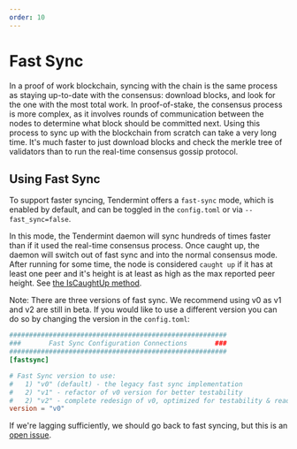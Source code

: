 ```yaml
---
order: 10
---
```


# Fast Sync

In a proof of work blockchain, syncing with the chain is the same
process as staying up-to-date with the consensus: download blocks, and
look for the one with the most total work. In proof-of-stake, the
consensus process is more complex, as it involves rounds of
communication between the nodes to determine what block should be
committed next. Using this process to sync up with the blockchain from
scratch can take a very long time. It's much faster to just download
blocks and check the merkle tree of validators than to run the real-time
consensus gossip protocol.

## Using Fast Sync

To support faster syncing, Tendermint offers a `fast-sync` mode, which
is enabled by default, and can be toggled in the `config.toml` or via
`--fast_sync=false`.

In this mode, the Tendermint daemon will sync hundreds of times faster
than if it used the real-time consensus process. Once caught up, the
daemon will switch out of fast sync and into the normal consensus mode.
After running for some time, the node is considered `caught up` if it
has at least one peer and it's height is at least as high as the max
reported peer height. See [the IsCaughtUp
method](https://github.com/providenetwork/tendermint/blob/b467515719e686e4678e6da4e102f32a491b85a0/blockchain/pool.go#L128).

Note: There are three versions of fast sync. We recommend using v0 as v1 and v2 are still in beta. 
  If you would like to use a different version you can do so by changing the version in the `config.toml`:

```toml
#######################################################
###       Fast Sync Configuration Connections       ###
#######################################################
[fastsync]

# Fast Sync version to use:
#   1) "v0" (default) - the legacy fast sync implementation
#   2) "v1" - refactor of v0 version for better testability
#   2) "v2" - complete redesign of v0, optimized for testability & readability 
version = "v0"
```

If we're lagging sufficiently, we should go back to fast syncing, but
this is an [open issue](https://github.com/providenetwork/tendermint/issues/129).
